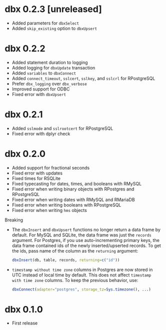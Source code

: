 # dbx 0.2.3 [unreleased]

- Added parameters for `dbxSelect`
- Added `skip_existing` option to `dbxUpsert`

# dbx 0.2.2

- Added statement duration to logging
- Added logging for `dbxUpdate` transaction
- Added `variables` to `dbxConnect`
- Added `connect_timeout`, `sslcert`, `sslkey`, and `sslcrl` for RPostgreSQL
- Prefer `dbx_logging` over `dbx_verbose`
- Improved support for ODBC
- Fixed error with `dbxUpsert`

# dbx 0.2.1

- Added `sslmode` and `sslrootcert` for RPostgreSQL
- Fixed error with dplyr check

# dbx 0.2.0

- Added support for fractional seconds
- Fixed error with updates
- Fixed times for RSQLite
- Fixed typecasting for dates, times, and booleans with RMySQL
- Fixed error when writing binary objects with RPostgres and RPostgreSQL
- Fixed error when writing dates with RMySQL and RMariaDB
- Fixed error when writing booleans with RPostgreSQL
- Fixed error when writing `hms` objects

Breaking

- The `dbxInsert` and `dbxUpsert` functions no longer return a data frame by default. For MySQL and SQLite, the data frame was just the `records` argument. For Postgres, if you use auto-incrementing primary keys, the data frame contained ids of the newly inserted/upserted records. To get the ids, pass name of the column as the `returning` argument:

  ```r
  dbxInsert(db, table, records, returning=c("id"))
  ```

- `timestamp without time zone` columns in Postgres are now stored in UTC instead of local time by default. This does not affect `timestamp with time zone` columns. To keep the previous behavior, use:

  ```r
  dbxConnect(adapter="postgres", storage_tz=Sys.timezone(), ...)
  ```

# dbx 0.1.0

- First release
